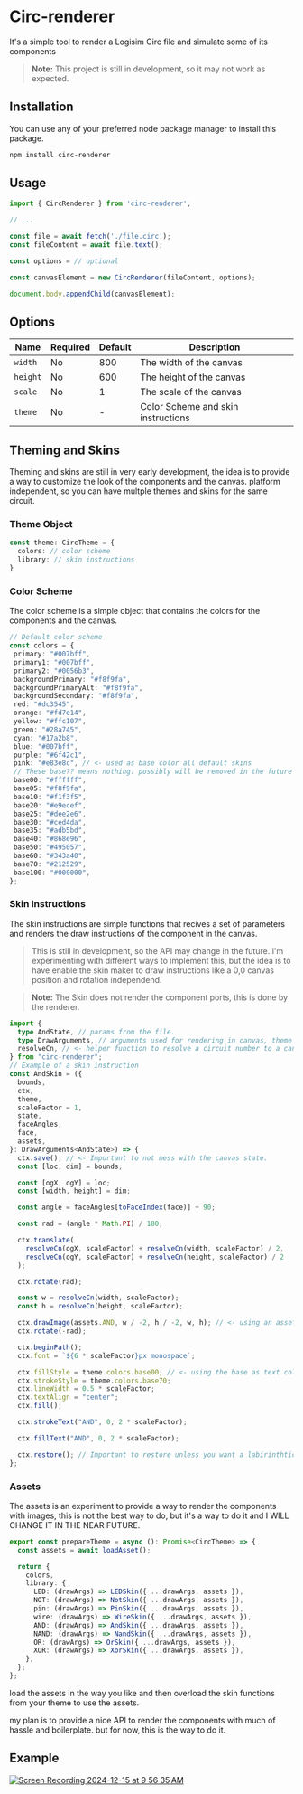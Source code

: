 # Circ-renderer

It's a simple tool to render a Logisim Circ file and simulate some of its components

> **Note:** This project is still in development, so it may not work as expected.

## Installation

You can use any of your preferred node package manager to install this package.

```bash
npm install circ-renderer
```

## Usage

```typescript
import { CircRenderer } from 'circ-renderer';

// ...

const file = await fetch('./file.circ');
const fileContent = await file.text();

const options = // optional

const canvasElement = new CircRenderer(fileContent, options);

document.body.appendChild(canvasElement);
```

## Options

<!-- table of options with key, required, default, description -->

| Name | Required | Default | Description |
| ---- | -------- | ------- | ----------- |
| `width` | No | 800 | The width of the canvas |
| `height` | No | 600 | The height of the canvas |
| `scale` | No | 1 | The scale of the canvas |
| `theme` | No | - | Color Scheme and skin instructions |

## Theming and Skins

Theming and skins are still in very early development, the idea is to provide a way to customize the look of the components and the canvas.
platform independent, so you can have multple themes and skins for the same circuit.

### Theme Object

```typescript
const theme: CircTheme = {
  colors: // color scheme
  library: // skin instructions
}
```

### Color Scheme

The color scheme is a simple object that contains the colors for the components and the canvas.

```typescript
// Default color scheme
const colors = {
 primary: "#007bff",
 primary1: "#007bff",
 primary2: "#0056b3",
 backgroundPrimary: "#f8f9fa",
 backgroundPrimaryAlt: "#f8f9fa",
 backgroundSecondary: "#f8f9fa",
 red: "#dc3545",
 orange: "#fd7e14",
 yellow: "#ffc107",
 green: "#28a745",
 cyan: "#17a2b8",
 blue: "#007bff",
 purple: "#6f42c1",
 pink: "#e83e8c", // <- used as base color all default skins
 // These base?? means nothing. possibly will be removed in the future
 base00: "#ffffff",
 base05: "#f8f9fa",
 base10: "#f1f3f5",
 base20: "#e9ecef",
 base25: "#dee2e6",
 base30: "#ced4da",
 base35: "#adb5bd",
 base40: "#868e96",
 base50: "#495057",
 base60: "#343a40",
 base70: "#212529",
 base100: "#000000",
};
```

### Skin Instructions

The skin instructions are simple functions that recives a set of parameters and renders the draw instructions of the component in the canvas.

> This is still in development, so the API may change in the future. i'm experimenting with different ways to implement this, but the idea is to have enable the skin maker to draw instructions like a 0,0 canvas position and rotation independend.

> **Note:** The Skin does not render the component ports, this is done by the renderer.

```typescript
import {
  type AndState, // params from the file.
  type DrawArguments, // arguments used for rendering in canvas, theme information, assets, and component location information.
  resolveCn, // <- helper function to resolve a circuit number to a canvas number (scale factor)
} from "circ-renderer";
// Example of a skin instruction
const AndSkin = ({
  bounds,
  ctx,
  theme,
  scaleFactor = 1,
  state,
  faceAngles,
  face,
  assets,
}: DrawArguments<AndState>) => {
  ctx.save(); // <- Important to not mess with the canvas state.
  const [loc, dim] = bounds;

  const [ogX, ogY] = loc;
  const [width, height] = dim;

  const angle = faceAngles[toFaceIndex(face)] + 90;

  const rad = (angle * Math.PI) / 180;

  ctx.translate(
    resolveCn(ogX, scaleFactor) + resolveCn(width, scaleFactor) / 2,
    resolveCn(ogY, scaleFactor) + resolveCn(height, scaleFactor) / 2
  );

  ctx.rotate(rad);

  const w = resolveCn(width, scaleFactor);
  const h = resolveCn(height, scaleFactor);

  ctx.drawImage(assets.AND, w / -2, h / -2, w, h); // <- using an asset to render the component [try not to use, read more below]
  ctx.rotate(-rad);

  ctx.beginPath();
  ctx.font = `${6 * scaleFactor}px monospace`;

  ctx.fillStyle = theme.colors.base00; // <- using the base as text color this is *NOT* a standard.
  ctx.strokeStyle = theme.colors.base70;
  ctx.lineWidth = 0.5 * scaleFactor;
  ctx.textAlign = "center";
  ctx.fill();

  ctx.strokeText("AND", 0, 2 * scaleFactor);

  ctx.fillText("AND", 0, 2 * scaleFactor);

  ctx.restore(); // Important to restore unless you want a labirinthtic canvas or psychedelic circuit, which is cool too. but not the goal.
};
```

### Assets

The assets is an experiment to provide a way to render the components with images, this is not the best way to do, but it's a way to do it and I WILL CHANGE IT IN THE NEAR FUTURE.

```typescript
export const prepareTheme = async (): Promise<CircTheme> => {
  const assets = await loadAsset();

  return {
    colors,
    library: {
      LED: (drawArgs) => LEDSkin({ ...drawArgs, assets }),
      NOT: (drawArgs) => NotSkin({ ...drawArgs, assets }),
      pin: (drawArgs) => PinSkin({ ...drawArgs, assets }),
      wire: (drawArgs) => WireSkin({ ...drawArgs, assets }),
      AND: (drawArgs) => AndSkin({ ...drawArgs, assets }),
      NAND: (drawArgs) => NandSkin({ ...drawArgs, assets }),
      OR: (drawArgs) => OrSkin({ ...drawArgs, assets }),
      XOR: (drawArgs) => XorSkin({ ...drawArgs, assets }),
    },
  };
};
```

load the assets in the way you like and then overload the skin functions from your theme to use the assets.

my plan is to provide a nice API to render the components with much of hassle and boilerplate. but for now, this is the way to do it.

## Example

[![Screen Recording 2024-12-15 at 9 56 35 AM](https://github.com/user-attachments/assets/6ae10d7f-2220-4de2-86db-4a5747b8744b)](https://jeffersonmourak.com/blog/the-binary)
